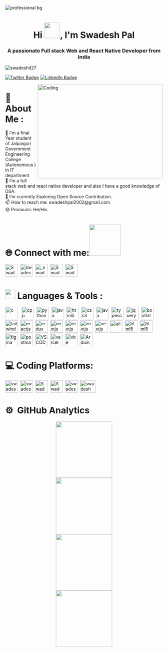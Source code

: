 ![professional bg](https://github.com/Swadeshit27/Swadeshit27/assets/97722877/ba3e4e59-9675-4eb0-8263-a835d09c396f)

<h1 align="center">Hi <img src = "https://raw.githubusercontent.com/MartinHeinz/MartinHeinz/master/wave.gif" width = 50px>, I'm Swadesh Pal </h1> 
</div>
<h3 align="center">A passionate Full stack Web and React Native Developer from India</h3>

<p align="left"> <img src="https://komarev.com/ghpvc/?username=swadeshit27&label=Profile%20views&color=0e75b6&style=flat" alt="swadeshit27" /></p>

[![Twitter Badge](https://img.shields.io/badge/Twitter-Profile-informational?style=flat&logo=Twitter&logoColor=white&color=0D76A8)](https://twitter.com/Swadesh_Pal27)
[![LinkedIn Badge](https://img.shields.io/badge/LinkedIn-Profile-informational?style=flat&logo=linkedin&logoColor=white&color=0D76A8)](https://www.linkedin.com/in/swadesh-pal/)
<p>
<img align="right"  alt="Coding" width="400" height="300" src="https://kamsoft.co/assets/images/design-uiux-services.gif"/>
<h1 align="left">💫 About Me :</h1>
🏫 I'm a final Year student of Jalpaiguri Government Engineering College (Autonomous ) in IT department <br>
🔭 I’m a full stack web and react native developer and also I have a good knowledge of DSA. <br>
🌱 I’m currently Exploring Open Source Contribution.<br>
📫 How to reach me: swadeshpal2002@gmail.com <br>
😄 Pronouns: He/His<br>
</p>


# 🌐 Connect with me:<img src='https://raw.githubusercontent.com/ShahriarShafin/ShahriarShafin/main/Assets/handshake.gif' width="100px">

<p align="left">
<a href="https://twitter.com/Swadesh_Pal27" target="blank"><img align="center" src="https://skillicons.dev/icons?i=twitter" alt="Swadesh_Pal27" height="40" width="40" /></a>&nbsp
<a href="https://www.linkedin.com/in/swadesh-pal/" target="blank"><img align="center" src="https://skillicons.dev/icons?i=linkedin" alt="swadesh-pal-204036228" height="40" width="40" /></a>&nbsp
<a href="https://www.instagram.com/_swadesh_pal/" target="blank"><img align="center" src="https://skillicons.dev/icons?i=instagram" alt="_swadesh_pal" height="40" width="40" /></a>&nbsp
<a href="https://www.facebook.com/profile.php?id=100073559185519" target="blank"><img align="center" src="https://upload.wikimedia.org/wikipedia/commons/thumb/1/1b/Facebook_icon.svg/2048px-Facebook_icon.svg.png" alt="Swadesh Pal" height="40" width="40" /></a>&nbsp
<a href="https://discord.gg/Swadesh Pal#1603" target="blank"><img align="center" src="https://skillicons.dev/icons?i=discord" alt="Swadesh Pal#1603" height="40" width="40" /></a>
</p>


# <img src = "https://media2.giphy.com/media/QssGEmpkyEOhBCb7e1/giphy.gif?cid=ecf05e47a0n3gi1bfqntqmob8g9aid1oyj2wr3ds3mg700bl&rid=giphy.gif" width = 32px> Languages  & Tools :
<p align="left"> 
<img src="https://skillicons.dev/icons?i=c" alt="c" width="40" /> &nbsp
<img src="https://skillicons.dev/icons?i=cpp" alt="cpp" width="40" />&nbsp 
<img src="https://skillicons.dev/icons?i=py" alt="python" width="40" />&nbsp
<img src="https://skillicons.dev/icons?i=java" alt="java" width="40" />&nbsp
<img src="https://skillicons.dev/icons?i=html" alt="html5" width="40" />&nbsp
<img src="https://skillicons.dev/icons?i=css" alt="css3" width="40"/>&nbsp 
<img src="https://skillicons.dev/icons?i=js" alt="java script" width="40" />&nbsp
<img src="https://skillicons.dev/icons?i=ts" alt="typescript" width="40" />&nbsp
<img src="https://skillicons.dev/icons?i=jquery" alt="jquery" width="40" />&nbsp
<img src="https://skillicons.dev/icons?i=bootstrap" alt="bootstrap" width="40" />&nbsp
<img src="https://skillicons.dev/icons?i=tailwind" alt="tailwind" width="40" />&nbsp
<img src="https://skillicons.dev/icons?i=react" alt="reactjs" width="40" />&nbsp
<img src="https://skillicons.dev/icons?i=redux" alt="redux" width="40" />&nbsp
<img src="https://skillicons.dev/icons?i=nextjs" alt="nextjs" width="40" />&nbsp
<img src="https://skillicons.dev/icons?i=nodejs" alt="nextjs" width="40" />&nbsp
<img src="https://skillicons.dev/icons?i=express" alt="nextjs" width="40" />&nbsp
<img src="https://skillicons.dev/icons?i=mongodb" alt="nextjs" width="40" />&nbsp
<img src="https://skillicons.dev/icons?i=git" alt="git" width="40" />&nbsp
<img src="https://skillicons.dev/icons?i=github" alt="html5" width="40" />&nbsp
<img src="https://skillicons.dev/icons?i=gcp" alt="html5" width="40" />&nbsp
<img src="https://skillicons.dev/icons?i=figma" alt="figma" width="40" />&nbsp
<img src="https://skillicons.dev/icons?i=postman" alt="postman" width="40" />&nbsp
<img src="https://skillicons.dev/icons?i=vscode" alt="VS CODE" width="40" />&nbsp
<img src="https://skillicons.dev/icons?i=vercel" alt="vercel" width="40" />&nbsp
<img src="https://skillicons.dev/icons?i=vite" alt="vite" width="40" />&nbsp
<img src="https://skillicons.dev/icons?i=arduino" alt="Arduino" width="40" />&nbsp 
</p>

# 💻 Coding Platforms:
<p align="left">
<a href="https://www.codechef.com/users/swadesh27" target="blank"><img align="center" src="https://i.pinimg.com/originals/c5/d9/fc/c5d9fc1e18bcf039f464c2ab6cfb3eb6.jpg" alt="swadesh27" height="40" width="40" /></a>&nbsp
<a href="https://www.hackerrank.com/swadeshpal2002" target="blank"><img align="center" src="https://w7.pngwing.com/pngs/118/895/png-transparent-hackerrank-logos-and-brands-line-filled-icon-thumbnail.png" alt="swadeshpal2002" height="40" width="40" /></a>&nbsp
<a href="https://codeforces.com/profile/Swadesh27" target="blank"><img align="center" src="https://raw.githubusercontent.com/rahuldkjain/github-profile-readme-generator/master/src/images/icons/Social/codeforces.svg" alt="Swadesh27" height="40" width="40" /></a>&nbsp
<a href="https://leetcode.com/Swadeshpal27/" target="blank"><img align="center" src="https://raw.githubusercontent.com/rahuldkjain/github-profile-readme-generator/master/src/images/icons/Social/leet-code.svg" alt="Swadeshpal27" height="40" width="40" /></a>&nbsp
<a href="https://auth.geeksforgeeks.org/user/swadesh27/" target="blank"><img align="center" src="https://raw.githubusercontent.com/rahuldkjain/github-profile-readme-generator/master/src/images/icons/Social/geeks-for-geeks.svg" alt="swadesh27" height="40" width="40" /></a>&nbsp
<a href="https://www.codingninjas.com/codestudio/profile/24dccb74-2d28-47e8-81f8-d15a7019b675" target="blank"><img align="center" src="https://encrypted-tbn0.gstatic.com/images?q=tbn:ANd9GcRgc1xfS5LK7FayIDccjkLFNYUrvJJMAj4DVZzEzybMqVcjz8M3LRCLG-61f-c08icMLd0&usqp=CAU" alt="swadesh" height="40" width="50" /></a>
</p>

# ⚙️ &nbsp;GitHub Analytics
<p align="center">
<a href="https://github.com/Swadeshit27">
<img height="180em" src="https://github-readme-stats-eight-theta.vercel.app/api/top-langs/?username=Swadeshit27&layout=compact&langs_count=8&theme=algolia"/>  <br>
<img height="180em" src="https://github-readme-streak-stats.herokuapp.com/?user=Swadeshit27&theme=react" />
  <br>
  <img height="180em" src="https://github-readme-stats-eight-theta.vercel.app/api?username=Swadeshit27&show_icons=true&theme=algolia&include_all_commits=true&count_private=true"/>  <br>
 <img align="center"  height="180em" src="https://github-profile-trophy.vercel.app/?username=Swadeshit27&theme=onedark&column=8&margin-w=5&margin-h=5"/>
</a>
</p>
